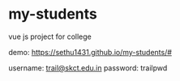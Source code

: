 # my-students
vue js project for college

demo: https://sethu1431.github.io/my-students/#

username: trail@skct.edu.in
password: trailpwd
